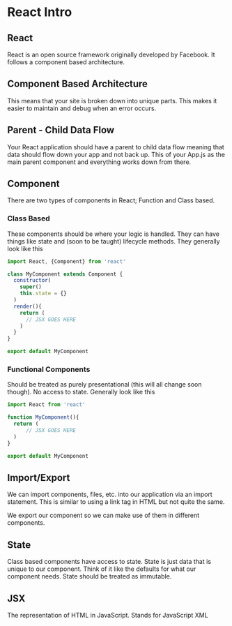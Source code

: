 # React Intro

## React

React is an open source framework originally developed by Facebook. It follows a component based architecture.

## Component Based Architecture

This means that your site is broken down into unique parts. This makes it easier to maintain and debug when an error occurs.

## Parent - Child Data Flow

Your React application should have a parent to child data flow meaning that data should flow down your app and not back up.
This of your App.js as the main parent component and everything works down from there.

## Component

There are two types of components in React; Function and Class based.

### Class Based

These components should be where your logic is handled. They can have things like state and (soon to be taught) lifecycle methods. They generally look like this

```jsx
import React, {Component} from 'react'

class MyComponent extends Component {
  constructor(
    super()
    this.state = {}
  )
  render(){
    return (
      // JSX GOES HERE
    )
  }
}

export default MyComponent

```

### Functional Components

Should be treated as purely presentational (this will all change soon though). No access to state. Generally look like this

```jsx
import React from 'react'

function MyComponent(){
  return (
      // JSX GOES HERE
  )
}

export default MyComponent

```

## Import/Export

We can import components, files, etc. into our application via an import statement. This is similar to using a link tag in HTML but not quite the same.

We export our component so we can make use of them in different components.

## State

Class based components have access to state. State is just data that is unique to our component. Think of it like the defaults for what our component needs. State should be treated as immutable.

## JSX
The representation of HTML in JavaScript. Stands for JavaScript XML